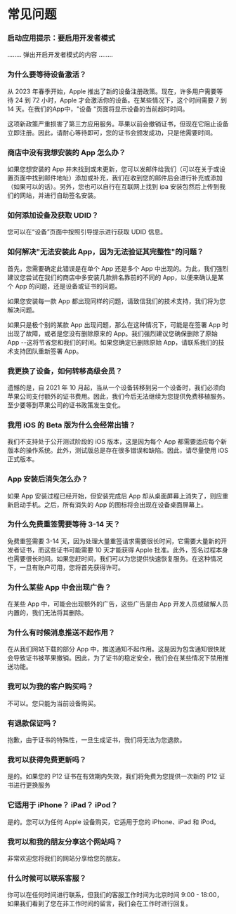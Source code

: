 # 常见问题

### 启动应用提示：要启用开发者模式

........ 弹出开启开发者模式的内容 ........

### 为什么要等待设备激活？

从 2023 年春季开始，Apple 推出了新的设备注册政策。现在，许多用户需要等待 24 到 72 小时，Apple 才会激活你的设备。在某些情况下，这个时间需要 7 到 14 天。在我们的App中，"设备 "页面将显示设备的当前超时时间。

这项新政策严重损害了第三方应用服务。苹果以前会撤销证书，但现在它阻止设备立即注册。因此，请耐心等待即可，您的证书会颁发成功，只是他需要时间。

### 商店中没有我想安装的 App 怎么办？

如果您想安装的 App 并未找到或未更新，您可以发邮件给我们（可以在关于或设置页面中找到邮件地址）添加或补充，我们在收到您的邮件后会进行补充或添加（如果可以的话）。另外，您也可以自行在互联网上找到 ipa 安装包然后上传到我们的网站，并进行自助签名安装。

### 如何添加设备及获取 UDID？

您可以在“设备”页面中按照引导提示进行获取 UDID 信息。

### 如何解决"无法安装此 App，因为无法验证其完整性"的问题？

首先，您需要确定此错误是在单个 App 还是多个 App 中出现的。为此，我们强烈建议您尝试在我们的商店中多安装几款排名靠前的不同的 App，以便来确认是某个 App 的问题，还是设备或证书的问题。

如果您安装每一款 App 都出现同样的问题，请致信我们的技术支持，我们将为您解决问题。

如果只是极个别的某款 App 出现问题，那么在这种情况下，可能是在签署 App 时出现了故障，或者是您没有删除原来的 App。我们强烈建议您确保删除了原始 App --这将节省您和我们的时间。如果您确定已删除原始 App，请联系我们的技术支持团队重新签署 App。

### 我更换了设备，如何转移高级会员？

遗憾的是，自 2021 年 10 月起，当从一个设备转移到另一个设备时，我们必须向苹果公司支付额外的证书费用。因此，我们今后无法继续为您提供免费移植服务。至少要等到苹果公司的证书政策发生变化。

### 我用 iOS 的 Beta 版为什么会经常出错？

我们不支持处于公开测试阶段的 iOS 版本，这是因为每个 App 都需要适应每个新版本的操作系统。此外，测试版总是存在很多错误和缺陷。因此，请尽量使用 iOS 正式版本。

### App 安装后消失怎么办？

如果 App 安装过程已经开始，但安装完成后 App 却从桌面屏幕上消失了，则应重新启动手机。之后，所有消失的 App 的图标将会出现在设备桌面屏幕上。

### 为什么免费重签需要等待 3-14 天？

免费重签需要 3-14 天，因为处理大量重签请求需要很长时间，它需要大量新的开发者证书，而这些证书可能需要 10 天才能获得 Apple 批准。此外，签名过程本身也需要很长时间。如果您赶时间，我们可以为您提供快速恢复服务。在这种情况下，一旦有账户可用，您将首先获得许可。

### 为什么某些 App 中会出现广告？

在某些 App 中，可能会出现额外的广告，这些广告是由 App 开发人员或破解人员内置的，我们无法将其删除。

### 为什么有时候消息推送不起作用？

在从我们网站下载的部分 App 中，推送通知不起作用。这是因为包含通知很快就会导致证书被苹果撤销。因此，为了证书的稳定安全，我们会在某些情况下禁用推送功能。

### 我可以为我的客户购买吗？

不可以。您只能为当前设备购买。

### 有退款保证吗？

抱歉，由于证书的特殊性，一旦生成证书，我们将无法为您退款。

### 我可以获得免费更新吗？

是的。如果您的 P12 证书在有效期内失效，我们将免费为您提供一次新的 P12 证书进行更换服务

### 它适用于 iPhone？ iPad？ iPod？

是的。您可以为任何 Apple 设备购买，它适用于您的 iPhone、iPad 和 iPod。

### 我可以和我的朋友分享这个网站吗？

非常欢迎您将我们的网站分享给您的朋友。

### 什么时候可以联系客服？

你可以在任何时间进行联系，但我们的客服工作时间为北京时间 9:00 - 18:00，如果我们看到了您在非工作时间的留言，我们会在工作时进行回复。
